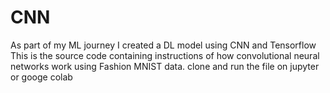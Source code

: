 # CNN
As part of my ML journey I created a DL model using CNN and Tensorflow
This is the source code containing instructions of how convolutional neural networks work using Fashion MNIST data.
clone and run the file on jupyter or googe colab

